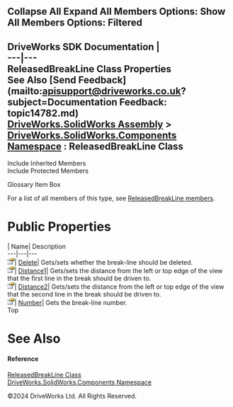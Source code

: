        

 Collapse All Expand All  Members Options: Show All  Members Options: Filtered   
---  
DriveWorks SDK Documentation  |   
---|---  
ReleasedBreakLine Class Properties   
See Also [Send Feedback](mailto:apisupport@driveworks.co.uk?subject=Documentation Feedback: topic14782.md)  
[DriveWorks.SolidWorks Assembly](topic13342.md) > [DriveWorks.SolidWorks.Components Namespace](topic13925.md) : ReleasedBreakLine Class  
---  
  
Include Inherited Members    
Include Protected Members    


Glossary Item Box

For a list of all members of this type, see [ReleasedBreakLine members](topic14783.md).

# Public Properties

| Name| Description  
---|---|---  
![Public Property](dotnetimages/publicProperty.gif)| [Delete](topic14788.md)| Gets/sets whether the break-line should be deleted.   
![Public Property](dotnetimages/publicProperty.gif)| [Distance1](topic14789.md)| Gets/sets the distance from the left or top edge of the view that the first line in the break should be driven to.   
![Public Property](dotnetimages/publicProperty.gif)| [Distance2](topic14790.md)| Gets/sets the distance from the left or top edge of the view that the second line in the break should be driven to.   
![Public Property](dotnetimages/publicProperty.gif)| [Number](topic14791.md)| Gets the break-line number.   
Top

# See Also

#### Reference

[ReleasedBreakLine Class](topic14782.md)   
[DriveWorks.SolidWorks.Components Namespace](topic13925.md)

©2024 DriveWorks Ltd. All Rights Reserved.
